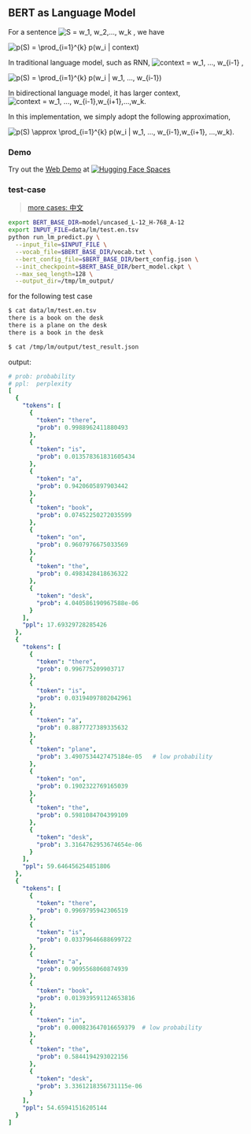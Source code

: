 




## BERT as Language Model

For a sentence <img src="https://www.zhihu.com/equation?tex=S%20=%20w_1,%20w_2,...,%20w_k" alt="S = w_1, w_2,..., w_k" eeimg="1"> , we have

<img src="https://www.zhihu.com/equation?tex=p(S)%20=%20\prod_{i=1}^{k}%20p(w_i%20|%20context)" alt="p(S) = \prod_{i=1}^{k} p(w_i | context)" eeimg="1"> 


In traditional language model, such as RNN,  <img src="https://www.zhihu.com/equation?tex=context%20=%20w_1,%20...,%20w_{i-1}" alt="context = w_1, ..., w_{i-1}" eeimg="1"> , 

<img src="https://www.zhihu.com/equation?tex=p(S)%20=%20\prod_{i=1}^{k}%20p(w_i%20|%20w_1,%20...,%20w_{i-1})" alt="p(S) = \prod_{i=1}^{k} p(w_i | w_1, ..., w_{i-1})" eeimg="1">


In bidirectional language model, it has larger context, <img src="https://www.zhihu.com/equation?tex=context+%3d+w_1%2c+...%2c+w_%7bi-1%7d%2cw_%7bi%2b1%7d%2c...%2cw_k" alt="context = w_1, ..., w_{i-1},w_{i+1},...,w_k" eeimg="1">.

In this implementation, we simply adopt the following approximation,

<img src="https://www.zhihu.com/equation?tex=p(S)+%5capprox+%5cprod_%7bi%3d1%7d%5e%7bk%7d+p(w_i+%7c+w_1%2c+...%2c+w_%7bi-1%7d%2cw_%7bi%2b1%7d%2c+...%2cw_k)" alt="p(S) \approx \prod_{i=1}^{k} p(w_i | w_1, ..., w_{i-1},w_{i+1}, ...,w_k)" eeimg="1">.


<!--
1. 近似相等
2. 句子越长，单个word预测的概率越大，ppl越大？传统的RNN也有这个问题
-->

<!-- n-gram
n-gram models construct tables of conditional probabilities for the next word,

Under Markov assumption, the context is the all the 
-->

### Demo

Try out the [Web Demo](https://huggingface.co/spaces/eson/bert-perplexity) at [![Hugging Face Spaces](https://img.shields.io/badge/%F0%9F%A4%97%20Hugging%20Face-Spaces-blue)](https://huggingface.co/spaces/eson/bert-perplexity)

### test-case

> [more cases: 中文](cases/test.zh.md)


```bash
export BERT_BASE_DIR=model/uncased_L-12_H-768_A-12
export INPUT_FILE=data/lm/test.en.tsv
python run_lm_predict.py \
  --input_file=$INPUT_FILE \
  --vocab_file=$BERT_BASE_DIR/vocab.txt \
  --bert_config_file=$BERT_BASE_DIR/bert_config.json \
  --init_checkpoint=$BERT_BASE_DIR/bert_model.ckpt \
  --max_seq_length=128 \
  --output_dir=/tmp/lm_output/
```

for the following test case

```bash
$ cat data/lm/test.en.tsv 
there is a book on the desk
there is a plane on the desk
there is a book in the desk

$ cat /tmp/lm/output/test_result.json
```
output:

```yml
# prob: probability
# ppl:  perplexity
[
  {
    "tokens": [
      {
        "token": "there",
        "prob": 0.9988962411880493
      },
      {
        "token": "is",
        "prob": 0.013578361831605434
      },
      {
        "token": "a",
        "prob": 0.9420605897903442
      },
      {
        "token": "book",
        "prob": 0.07452250272035599
      },
      {
        "token": "on",
        "prob": 0.9607976675033569
      },
      {
        "token": "the",
        "prob": 0.4983428418636322
      },
      {
        "token": "desk",
        "prob": 4.040586190967588e-06
      }
    ],
    "ppl": 17.69329728285426
  },
  {
    "tokens": [
      {
        "token": "there",
        "prob": 0.996775209903717
      },
      {
        "token": "is",
        "prob": 0.03194097802042961
      },
      {
        "token": "a",
        "prob": 0.8877727389335632
      },
      {
        "token": "plane",
        "prob": 3.4907534427475184e-05   # low probability
      },
      {
        "token": "on",
        "prob": 0.1902322769165039
      },
      {
        "token": "the",
        "prob": 0.5981084704399109
      },
      {
        "token": "desk",
        "prob": 3.3164762953674654e-06
      }
    ],
    "ppl": 59.646456254851806
  },
  {
    "tokens": [
      {
        "token": "there",
        "prob": 0.9969795942306519
      },
      {
        "token": "is",
        "prob": 0.03379646688699722
      },
      {
        "token": "a",
        "prob": 0.9095568060874939
      },
      {
        "token": "book",
        "prob": 0.013939591124653816
      },
      {
        "token": "in",
        "prob": 0.000823647016659379  # low probability
      },
      {
        "token": "the",
        "prob": 0.5844194293022156
      },
      {
        "token": "desk",
        "prob": 3.3361218356731115e-06
      }
    ],
    "ppl": 54.65941516205144
  }
]
```



